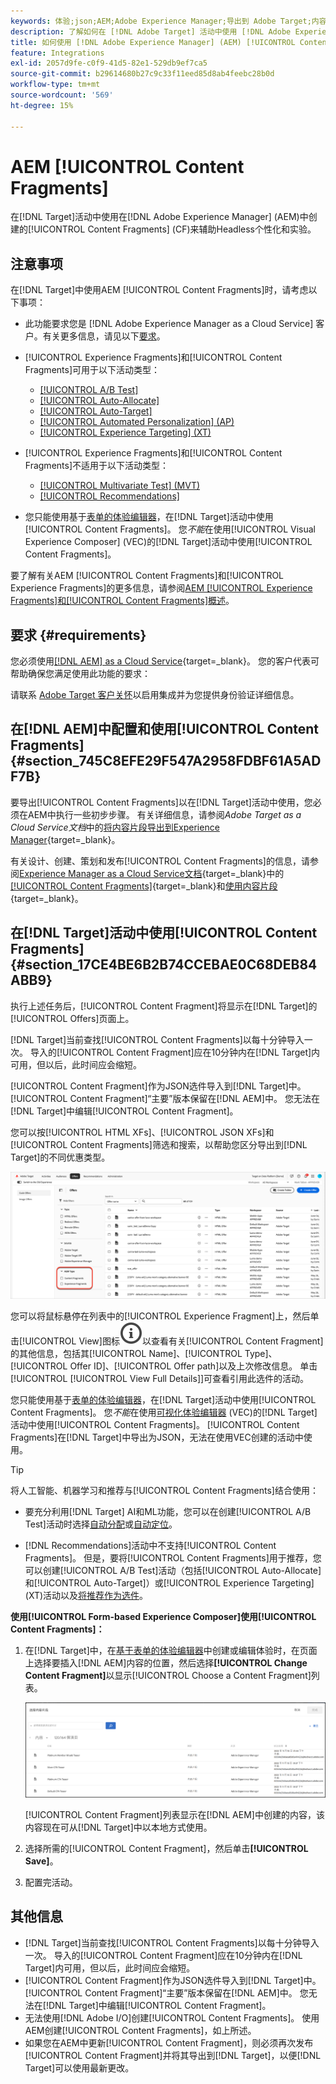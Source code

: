 ```yaml
---
keywords: 体验;json;AEM;Adobe Experience Manager;导出到 Adobe Target;内容片段;片段;CF;cf;headless;个性化;试验
description: 了解如何在 [!DNL Adobe Target] 活动中使用 [!DNL Adobe Experience Manager] [!UICONTROL Content Fragments]。
title: 如何使用 [!DNL Adobe Experience Manager] (AEM) [!UICONTROL Content Fragments]？
feature: Integrations
exl-id: 2057d9fe-c0f9-41d5-82e1-529db9ef7ca5
source-git-commit: b29614680b27c9c33f11eed85d8ab4feebc28b0d
workflow-type: tm+mt
source-wordcount: '569'
ht-degree: 15%

---
```


# AEM [!UICONTROL Content Fragments]

在[!DNL Target]活动中使用在[!DNL Adobe Experience Manager] (AEM)中创建的[!UICONTROL Content Fragments] (CF)来辅助Headless个性化和实验。

## 注意事项

在[!DNL Target]中使用AEM [!UICONTROL Content Fragments]时，请考虑以下事项：

* 此功能要求您是 [!DNL Adobe Experience Manager as a Cloud Service] 客户。有关更多信息，请见以下[要求](#section_AE6F0971E1574B3AA324003599B96E5A)。
* [!UICONTROL Experience Fragments]和[!UICONTROL Content Fragments]可用于以下活动类型：

   * [[!UICONTROL A/B Test]](/help/main/c-activities/t-test-ab/test-ab.md)
   * [[!UICONTROL Auto-Allocate]](/help/main/c-activities/automated-traffic-allocation/automated-traffic-allocation.md)
   * [[!UICONTROL Auto-Target]](/help/main/c-activities/auto-target/auto-target-to-optimize.md)
   * [[!UICONTROL Automated Personalization] (AP)](/help/main/c-activities/t-automated-personalization/automated-personalization.md)
   * [[!UICONTROL Experience Targeting] (XT)](/help/main/c-activities/t-experience-target/experience-target.md)

* [!UICONTROL Experience Fragments]和[!UICONTROL Content Fragments]不适用于以下活动类型：

   * [[!UICONTROL Multivariate Test] (MVT)](/help/main/c-activities/c-multivariate-testing/multivariate-testing.md)
   * [[!UICONTROL Recommendations]](/help/main/c-recommendations/recommendations.md)

* 您只能使用基于[表单的体验编辑器](/help/main/c-experiences/form-experience-composer.md)，在[!DNL Target]活动中使用[!UICONTROL Content Fragments]。 您&#x200B;*不能*&#x200B;在使用[!UICONTROL Visual Experience Composer] (VEC)的[!DNL Target]活动中使用[!UICONTROL Content Fragments]。

要了解有关AEM [!UICONTROL Content Fragments]和[!UICONTROL Experience Fragments]的更多信息，请参阅[AEM [!UICONTROL Experience Fragments]和[!UICONTROL Content Fragments]概述](/help/main/c-integrating-target-with-mac/aem/aem-experience-and-content-fragments.md)。

## 要求 {#requirements}

您必须使用[[!DNL AEM] as a Cloud Service](https://experienceleague.adobe.com/docs/experience-manager-cloud-service.html?lang=zh-Hans){target=_blank}。 您的客户代表可帮助确保您满足使用此功能的要求：

请联系 [Adobe Target 客户关怀](/help/main/cmp-resources-and-contact-information.md#reference_ACA3391A00EF467B87930A450050077C)以启用集成并为您提供身份验证详细信息。

## 在[!DNL AEM]中配置和使用[!UICONTROL Content Fragments] {#section_745C8EFE29F547A2958FDBF61A5ADF7B}

要导出[!UICONTROL Content Fragments]以在[!DNL Target]活动中使用，您必须在AEM中执行一些初步步骤。 有关详细信息，请参阅&#x200B;*Adobe Target as a Cloud Service文档*&#x200B;中的[将内容片段导出到Experience Manager](https://experienceleague.adobe.com/docs/experience-manager-cloud-service/content/sites/integrations/content-fragments-target.html?lang=zh-Hans){target=_blank}。

有关设计、创建、策划和发布[!UICONTROL Content Fragments]的信息，请参阅[Experience Manager as a Cloud Service文档](https://experienceleague.adobe.com/docs/experience-manager-cloud-service/content/home.html?lang=zh-Hans){target=_blank}中的[[!UICONTROL Content Fragments]](https://experienceleague.adobe.com/docs/experience-manager-cloud-service/content/sites/authoring/fundamentals/content-fragments.html?lang=zh-Hans){target=_blank}和[使用内容片段](https://experienceleague.adobe.com/docs/experience-manager-cloud-service/content/sites/administering/content-fragments/content-fragments.html?lang=zh-Hans){target=_blank}。

## 在[!DNL Target]活动中使用[!UICONTROL Content Fragments] {#section_17CE4BE6B2B74CCEBAE0C68DEB84ABB9}

执行上述任务后，[!UICONTROL Content Fragment]将显示在[!DNL Target]的[!UICONTROL Offers]页面上。

[!DNL Target]当前查找[!UICONTROL Content Fragments]以每十分钟导入一次。 导入的[!UICONTROL Content Fragment]应在10分钟内在[!DNL Target]内可用，但以后，此时间应会缩短。

[!UICONTROL Content Fragment]作为JSON选件导入到[!DNL Target]中。 [!UICONTROL Content Fragment]“主要”版本保留在[!DNL AEM]中。 您无法在[!DNL Target]中编辑[!UICONTROL Content Fragment]。

您可以按[!UICONTROL HTML XFs]、[!UICONTROL JSON XFs]和[!UICONTROL Content Fragments]筛选和搜索，以帮助您区分导出到[!DNL Target]的不同优惠类型。

![按内容片段类型筛选：Target UI 中的 HTML 或 JSON](/help/main/c-integrating-target-with-mac/aem/assets/fragment-types.png)

您可以将鼠标悬停在列表中的[!UICONTROL Experience Fragment]上，然后单击[!UICONTROL View]图标![信息图标](/help/main/assets/icons/InfoOutline.svg)以查看有关[!UICONTROL Content Fragment]的其他信息，包括其[!UICONTROL Name]、[!UICONTROL Type]、[!UICONTROL Offer ID]、[!UICONTROL Offer path]以及上次修改信息。 单击[!UICONTROL [!UICONTROL View Full Details]]可查看引用此选件的活动。

您只能使用基于[表单的体验编辑器](/help/main/c-experiences/form-experience-composer.md)，在[!DNL Target]活动中使用[!UICONTROL Content Fragments]。 您&#x200B;*不能*&#x200B;在使用[可视化体验编辑器](/help/main/c-experiences/c-visual-experience-composer/visual-experience-composer.md) (VEC)的[!DNL Target]活动中使用[!UICONTROL Content Fragments]。 [!UICONTROL Content Fragments]在[!DNL Target]中导出为JSON，无法在使用VEC创建的活动中使用。

>[!TIP]
>
>将人工智能、机器学习和推荐与[!UICONTROL Content Fragments]结合使用：
>
>* 要充分利用[!DNL Target] AI和ML功能，您可以在创建[!UICONTROL A/B Test]活动时选择[自动分配](/help/main/c-activities/automated-traffic-allocation/automated-traffic-allocation.md#concept_A1407678796B4C569E94CBA8A9F7F5D4)或[自动定位](/help/main/c-activities/auto-target/auto-target-to-optimize.md)。
>
>* [!DNL Recommendations]活动中不支持[!UICONTROL Content Fragments]。 但是，要将[!UICONTROL Content Fragments]用于推荐，您可以创建[!UICONTROL A/B Test]活动（包括[!UICONTROL Auto-Allocate]和[!UICONTROL Auto-Target]）或[!UICONTROL Experience Targeting] (XT)活动以及[将推荐作为选件](/help/main/c-recommendations/recommendations-as-an-offer.md)。

**使用[!UICONTROL Form-based Experience Composer]使用[!UICONTROL Content Fragments]：**

1. 在[!DNL Target]中，在[基于表单的体验编辑器](/help/main/c-experiences/form-experience-composer.md#task_FAC842A6535045B68B4C1AD3E657E56E)中创建或编辑体验时，在页面上选择要插入[!DNL AEM]内容的位置，然后选择&#x200B;**[!UICONTROL Change Content Fragment]**&#x200B;以显示[!UICONTROL Choose a Content Fragment]列表。

   ![内容片段列表图像](/help/main/c-integrating-target-with-mac/aem/assets/choose-content-fragment.png)

   [!UICONTROL Content Fragment]列表显示在[!DNL AEM]中创建的内容，该内容现在可从[!DNL Target]中以本地方式使用。

1. 选择所需的[!UICONTROL Content Fragment]，然后单击&#x200B;**[!UICONTROL Save]**。
1. 配置完活动。

## 其他信息

* [!DNL Target]当前查找[!UICONTROL Content Fragments]以每十分钟导入一次。 导入的[!UICONTROL Content Fragment]应在10分钟内在[!DNL Target]内可用，但以后，此时间应会缩短。
* [!UICONTROL Content Fragment]作为JSON选件导入到[!DNL Target]中。 [!UICONTROL Content Fragment]“主要”版本保留在[!DNL AEM]中。 您无法在[!DNL Target]中编辑[!UICONTROL Content Fragment]。
* 无法使用[!DNL Adobe I/O]创建[!UICONTROL Content Fragments]。 使用AEM创建[!UICONTROL Content Fragments]，如上所述。
* 如果您在AEM中更新[!UICONTROL Content Fragment]，则必须再次发布[!UICONTROL Content Fragment]并将其导出到[!DNL Target]，以便[!DNL Target]可以使用最新更改。
